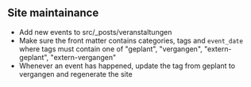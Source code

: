 ## Site maintainance

* Add new events to src/_posts/veranstaltungen
* Make sure the front matter contains categories, tags and `event_date` where 
  tags must contain one of "geplant", "vergangen", "extern-geplant", "extern-vergangen"
* Whenever an event has happened, update the tag from geplant to vergangen and regenerate the site
